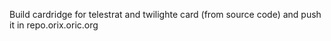 Build cardridge for telestrat and twilighte card (from source code) and push it in repo.orix.oric.org